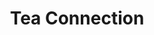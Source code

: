 ---
title: "Tea Connection"
url: /ciudad-autonoma-de-buenos-aires/tea-connection-sinclair/
shop: Tee
---
